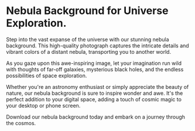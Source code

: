 <!--font:Montserrat-->

# Nebula Background for Universe Exploration.

Step into the vast expanse of the universe with our stunning nebula background. This high-quality photograph captures the intricate details and vibrant colors of a distant nebula, transporting you to another world.

As you gaze upon this awe-inspiring image, let your imagination run wild with thoughts of far-off galaxies, mysterious black holes, and the endless possibilities of space exploration.

Whether you're an astronomy enthusiast or simply appreciate the beauty of nature, our nebula background is sure to inspire wonder and awe. It's the perfect addition to your digital space, adding a touch of cosmic magic to your desktop or phone screen.

Download our nebula background today and embark on a journey through the cosmos.

<!--

Write me markdown content of website with wallpaper:

"A realistic photograph of a nebula, with bright colors and intricate details that showcase the beauty of the universe."

The header of the page should not be copy of the text but rather a real content of the website which is using this wallpaper.


---


# Explore the Wonders of the Universe with Our Nebula Wallpaper

Transform your desktop or phone screen into a stunning visual display with our realistic photograph of a nebula. This wallpaper captures the intricate details and bright colors of one of the most awe-inspiring wonders of the universe.

Whether you're an astronomy enthusiast or simply appreciate the beauty of nature, our nebula wallpaper is sure to impress. The high-quality image will transport you to another world and inspire your imagination.

Download our nebula wallpaper today and add a touch of cosmic wonder to your digital space.


---


Heading should not include word "wallpaper". The website should not be about the wallpaper itself, wallpaper is just a related background, rewrite whole content.


---


# Journey Through the Cosmos with Our Nebula Background

Step into the vast expanse of the universe with our stunning nebula background. This realistic photograph captures the intricate details and vibrant colors of a distant nebula, transporting you to another world.

As you gaze upon this awe-inspiring image, let your imagination run wild with thoughts of far-off galaxies, mysterious black holes, and the endless possibilities of space exploration.

Whether you're an astronomy enthusiast or simply appreciate the beauty of nature, our nebula background is sure to inspire wonder and awe. It's the perfect addition to your desktop or phone screen, adding a touch of cosmic magic to your digital space.

Download our nebula background today and embark on a journey through the cosmos.


---


Heading is too long, rewrite whole content.


---


# Discover the Beauty of the Universe with Our Nebula Background

Experience the wonder of the universe with our stunning nebula background. This high-quality photograph captures the intricate details and vibrant colors of a distant nebula, transporting you to another world.

As you gaze upon this awe-inspiring image, let your imagination run wild with thoughts of far-off galaxies, mysterious black holes, and the endless possibilities of space exploration.

Whether you're an astronomy enthusiast or simply appreciate the beauty of nature, our nebula background is sure to inspire wonder and awe. It's the perfect addition to your digital space, adding a touch of cosmic magic to your desktop or phone screen.

Download our nebula background today and discover the beauty of the universe for yourself.


---


Heading is too long, rewrite whole content.


---


# Explore the Universe with Our Nebula Background

Step into the vast expanse of the universe with our stunning nebula background. This high-quality photograph captures the intricate details and vibrant colors of a distant nebula, transporting you to another world.

As you gaze upon this awe-inspiring image, let your imagination run wild with thoughts of far-off galaxies, mysterious black holes, and the endless possibilities of space exploration.

Whether you're an astronomy enthusiast or simply appreciate the beauty of nature, our nebula background is sure to inspire wonder and awe. It's the perfect addition to your digital space, adding a touch of cosmic magic to your desktop or phone screen.

Download our nebula background today and embark on a journey through the cosmos.


---


Write me a Google font which is best fitting for the website.

Pick from the list:
- Orbitron
- Lato
- IBM Plex Sans
- Inter
- Open Sans
- Exo 2
- Roboto
- Barlow Condensed
- Poppins
- Montserrat
- Alegreya
- Raleway
- Futura
- Dancing Script
- Playfair Display
- Great Vibes
- Lobster


Write just the font name nothing else.


---


Montserrat

-->
